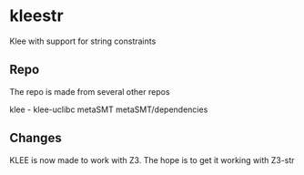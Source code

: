 # kleestr
Klee with support for string constraints

Repo
----

The repo is made from several other repos

klee - 
klee-uclibc
metaSMT
metaSMT/dependencies

Changes
-------

KLEE is now made to work with Z3. The hope is to get it working with Z3-str 
